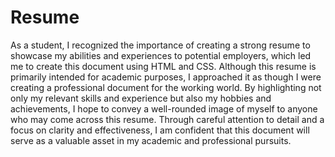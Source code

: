 # Resume
As a student, I recognized the importance of creating a strong resume to showcase my abilities and experiences to potential employers, which led me to create this document using HTML and CSS. Although this resume is primarily intended for academic purposes, I approached it as though I were creating a professional document for the working world. By highlighting not only my relevant skills and experience but also my hobbies and achievements, I hope to convey a well-rounded image of myself to anyone who may come across this resume. Through careful attention to detail and a focus on clarity and effectiveness, I am confident that this document will serve as a valuable asset in my academic and professional pursuits.
